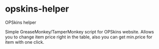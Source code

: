 # opskins-helper
OPSkins helper

Simple GreaseMonkey/TamperMonkey script for OPSkins website.
Allows you to change item price right in the table, also you can get min.price for item with one click.
